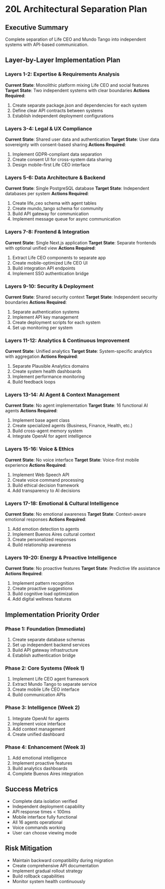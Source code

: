# 20L Architectural Separation Plan

## Executive Summary
Complete separation of Life CEO and Mundo Tango into independent systems with API-based communication.

## Layer-by-Layer Implementation Plan

### Layers 1-2: Expertise & Requirements Analysis
**Current State**: Monolithic platform mixing Life CEO and social features
**Target State**: Two independent systems with clear boundaries
**Actions Required**:
1. Create separate package.json and dependencies for each system
2. Define clear API contracts between systems
3. Establish independent deployment configurations

### Layers 3-4: Legal & UX Compliance
**Current State**: Shared user data and authentication
**Target State**: User data sovereignty with consent-based sharing
**Actions Required**:
1. Implement GDPR-compliant data separation
2. Create consent UI for cross-system data sharing
3. Design mobile-first Life CEO interface

### Layers 5-6: Data Architecture & Backend
**Current State**: Single PostgreSQL database
**Target State**: Independent databases per system
**Actions Required**:
1. Create life_ceo schema with agent tables
2. Create mundo_tango schema for community
3. Build API gateway for communication
4. Implement message queue for async communication

### Layers 7-8: Frontend & Integration
**Current State**: Single Next.js application
**Target State**: Separate frontends with optional unified view
**Actions Required**:
1. Extract Life CEO components to separate app
2. Create mobile-optimized Life CEO UI
3. Build integration API endpoints
4. Implement SSO authentication bridge

### Layers 9-10: Security & Deployment
**Current State**: Shared security context
**Target State**: Independent security boundaries
**Actions Required**:
1. Separate authentication systems
2. Implement API key management
3. Create deployment scripts for each system
4. Set up monitoring per system

### Layers 11-12: Analytics & Continuous Improvement
**Current State**: Unified analytics
**Target State**: System-specific analytics with aggregation
**Actions Required**:
1. Separate Plausible Analytics domains
2. Create system health dashboards
3. Implement performance monitoring
4. Build feedback loops

### Layers 13-14: AI Agent & Context Management
**Current State**: No agent implementation
**Target State**: 16 functional AI agents
**Actions Required**:
1. Implement base agent class
2. Create specialized agents (Business, Finance, Health, etc.)
3. Build cross-agent memory system
4. Integrate OpenAI for agent intelligence

### Layers 15-16: Voice & Ethics
**Current State**: No voice interface
**Target State**: Voice-first mobile experience
**Actions Required**:
1. Implement Web Speech API
2. Create voice command processing
3. Build ethical decision framework
4. Add transparency to AI decisions

### Layers 17-18: Emotional & Cultural Intelligence
**Current State**: No emotional awareness
**Target State**: Context-aware emotional responses
**Actions Required**:
1. Add emotion detection to agents
2. Implement Buenos Aires cultural context
3. Create personalized responses
4. Build relationship awareness

### Layers 19-20: Energy & Proactive Intelligence
**Current State**: No proactive features
**Target State**: Predictive life assistance
**Actions Required**:
1. Implement pattern recognition
2. Create proactive suggestions
3. Build cognitive load optimization
4. Add digital wellness features

## Implementation Priority Order

### Phase 1: Foundation (Immediate)
1. Create separate database schemas
2. Set up independent backend services
3. Build API gateway infrastructure
4. Establish authentication bridge

### Phase 2: Core Systems (Week 1)
1. Implement Life CEO agent framework
2. Extract Mundo Tango to separate service
3. Create mobile Life CEO interface
4. Build communication APIs

### Phase 3: Intelligence (Week 2)
1. Integrate OpenAI for agents
2. Implement voice interface
3. Add context management
4. Create unified dashboard

### Phase 4: Enhancement (Week 3)
1. Add emotional intelligence
2. Implement proactive features
3. Build analytics dashboards
4. Complete Buenos Aires integration

## Success Metrics
- Complete data isolation verified
- Independent deployment capability
- API response times < 100ms
- Mobile interface fully functional
- All 16 agents operational
- Voice commands working
- User can choose viewing mode

## Risk Mitigation
- Maintain backward compatibility during migration
- Create comprehensive API documentation
- Implement gradual rollout strategy
- Build rollback capabilities
- Monitor system health continuously